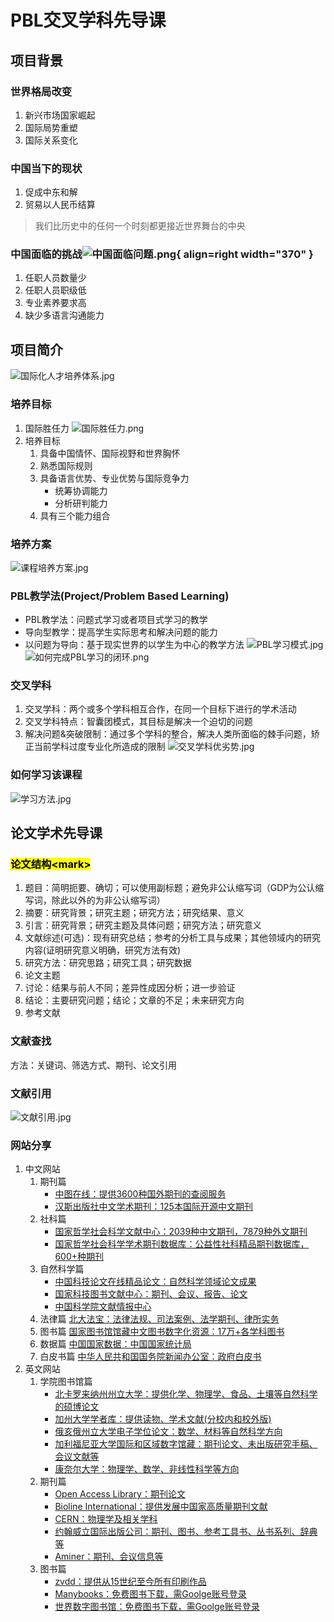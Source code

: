 # PBL交叉学科先导课
## 项目背景
### 世界格局改变
1. 新兴市场国家崛起
2. 国际局势重塑
3. 国际关系变化
### 中国当下的现状
1. 促成中东和解
2. 贸易以人民币结算
> 我们比历史中的任何一个时刻都更接近世界舞台的中央
### 中国面临的挑战![中国面临问题.png](中国面临问题.png){ align=right width="370" }
1. 任职人员数量少
2. 任职人员职级低
3. 专业素养要求高
4. 缺少多语言沟通能力
## 项目简介
![国际化人才培养体系.jpg](国际化人才培养体系.jpg)
### 培养目标
1. 国际胜任力
![国际胜任力.png](国际胜任力.png)
2. 培养目标
    1. 具备中国情怀、国际视野和世界胸怀
    2. 熟悉国际规则
    3. 具备语言优势、专业优势与国际竞争力
        * 统筹协调能力
        * 分析研判能力
    4. 具有三个能力组合
### 培养方案
![课程培养方案.jpg](课程培养方案.jpg)
### PBL教学法(Project/Problem Based Learning)
* PBL教学法：问题式学习或者项目式学习的教学
* 导向型教学：提高学生实际思考和解决问题的能力
* 以问题为导向：基于现实世界的以学生为中心的教学方法
![PBL学习模式.jpg](PBL学习模式.jpg)
![如何完成PBL学习的闭环.png](如何完成PBL学习的闭环.png)
### 交叉学科
1. 交叉学科：两个或多个学科相互合作，在同一个目标下进行的学术活动
2. 交叉学科特点：智囊团模式，其目标是解决一个迫切的问题
3. 解决问题&突破限制：通过多个学科的整合，解决人类所面临的棘手问题，矫正当前学科过度专业化所造成的限制
![交叉学科优劣势.jpg](交叉学科优劣势.jpg)
### 如何学习该课程
![学习方法.jpg](学习方法.jpg)
## 论文学术先导课
### <mark>论文结构<mark\>
1. 题目：简明扼要、确切；可以使用副标题；避免非公认缩写词（GDP为公认缩写词，除此以外的为非公认缩写词）
2. 摘要：研究背景；研究主题；研究方法；研究结果、意义
3. 引言：研究背景；研究主题及具体问题；研究方法；研究意义
4. 文献综述(可选)：现有研究总结；参考的分析工具与成果；其他领域内的研究内容(证明研究意义明确，研究方法有效)
5. 研究方法：研究思路；研究工具；研究数据
6. 论文主题
7. 讨论：结果与前人不同；差异性成因分析；进一步验证
8. 结论：主要研究问题；结论；文章的不足；未来研究方向
9. 参考文献
### 文献查找
方法：关键词、筛选方式、期刊、论文引用
### 文献引用
![文献引用.jpg](文献引用.jpg)
### 网站分享
1. 中文网站
    1. 期刊篇
        - [中图在线：提供3600种国外期刊的查阅服务](http://cnplinker.cnpeak.com/)
        - [汉斯出版社中文学术期刊：125本国际开源中文期刊](https://www.hanspub.org/)
    2. 社科篇
        - [国家哲学社会科学文献中心：2039种中文期刊，7879种外文期刊](https://ncpssd.org/)
        - [国家哲学社会科学学术期刊数据库：公益性社科精品期刊数据库，600+种期刊](https://www.nssd.cn/)
    3. 自然科学篇
        - [中国科技论文在线精品论文：自然科学领域论文成果](https://highlights.paper.edu.cn/)
        - [国家科技图书文献中心：期刊、会议、报告、论文](https://www.nstl.gov.cn/)
        - [中国科学院文献情报中心](https://www.las.ac.cn/)
    4. 法律篇
        [北大法宝：法律法规、司法案例、法学期刊、律所实务](https://www.pkulaw.com/)
    5. 图书篇
        [国家图书馆馆藏中文图书数字化资源：17万+各学科图书](http://mylib.nlc.cn/user/index)
    6. 数据篇
        [中国国家数据：中国国家统计局](https://data.stats.gov.cn/)
    7. 白皮书篇
        [中华人民共和国国务院新闻办公室：政府白皮书](http://www.scio.gov.cn/)
2. 英文网站
    1. 学院图书馆篇
        - [北卡罗来纳州州立大学：提供化学、物理学、食品、土壤等自然科学的硕博论文](https://repository.lib.ncsu.edu/communities/8186e146-afb9-4f60-9606-87d0441558d2)
        - [加州大学学者库：提供读物、学术文献(分校内和校外版)](https://publishing.cdlib.org/ucpressebooks/)
        - [俄亥俄州立大学电子学位论文：数学、材料等自然科学方向](https://etd.ohiolink.edu/acprod/odb_etd/r/etd/search/1?clear=0,1,5,10,20,21,1001)
        - [加利福尼亚大学国际和区域数字馆藏：期刊论文、未出版研究手稿、会议文献等](https://escholarship.org/)
        - [康奈尔大学：物理学、数学、非线性科学等方向](https://arxiv.org/)
    2. 期刊篇
        - [Open Access Library：期刊论文](https://www.oalib.com/)
        - [Bioline International：提供发展中国家高质量期刊文献](https://www.bioline.org.br/)
        - [CERN：物理学及相关学科](https://cdsweb.cern.ch/)
        - [约翰威立国际出版公司：期刊、图书、参考工具书、丛书系列、辞典等](https://onlinelibrary.wiley.com/)
        - [Aminer：期刊、会议信息等](https://www.aminer.cn/)
    3. 图书篇
        - [zvdd：提供从15世纪至今所有印刷作品](https://www.zvdd.de/startseite/)
        - [Manybooks：免费图书下载，需Goolge账号登录](https://manybooks.net/)
        - [世界数字图书馆：免费图书下载，需Goolge账号登录](https://www.loc.gov/collections/world-digital-library/about-this-collection/)
